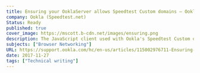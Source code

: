 ```yaml
---
title: Ensuring your OoklaServer allows Speedtest Custom domains – Ookla Speedtest Custom
company: Ookla (Speedtest.net)
Status: Ready
published: true
cover_image: https://mscott.b-cdn.net/images/ensuring.png
description: The JavaScript client used with Ookla's Speedtest Custom often required updating server side configurations to help ensure that resources accepted or rejected connections from certain domains and that connections were testing using the preferred API as optimized for reach browser.
subjects: ["Browser Networking"]
URL: https://support.ookla.com/hc/en-us/articles/115002976711-Ensuring-your-OoklaServer-allows-Speedtest-Custom-domains
date: 2017-11-27
tags: ["Technical writing"]
---
```

